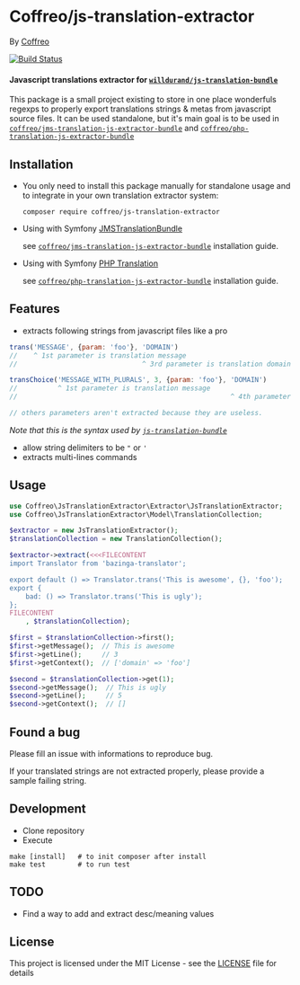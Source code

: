 # Coffreo/js-translation-extractor

By [Coffreo](https://coffreo.biz)

[![Build Status](https://travis-ci.com/Coffreo/js-translation-extractor.svg?branch=master)](https://travis-ci.com/Coffreo/js-translation-extractor)


#### Javascript translations extractor for [`willdurand/js-translation-bundle`](https://github.com/willdurand/BazingaJsTranslationBundle)

This package is a small project existing to store in one place wonderfuls regexps to properly export translations 
strings & metas from javascript source files. It can be used standalone, but it's main goal is to be used in 
[`coffreo/jms-translation-js-extractor-bundle`](https://github.com/Coffreo/jms-translation-js-extractor-bundle) and 
[`coffreo/php-translation-js-extractor-bundle`](https://github.com/Coffreo/php-translation-js-extractor-bundle)

## Installation

* You only need to install this package manually for standalone usage and to integrate in your own translation extractor system:

  ```
  composer require coffreo/js-translation-extractor
  ```


* Using with Symfony [JMSTranslationBundle](https://github.com/schmittjoh/JMSTranslationBundle)  

  see  [`coffreo/jms-translation-js-extractor-bundle`](https://github.com/Coffreo/jms-translation-js-extractor-bundle) installation guide.

* Using with Symfony [PHP Translation](https://php-translation.readthedocs.io/en/latest/)

  see [`coffreo/php-translation-js-extractor-bundle`](https://github.com/Coffreo/php-translation-js-extractor-bundle) installation guide.


## Features

* extracts following strings from javascript files like a pro

```js
trans('MESSAGE', {param: 'foo'}, 'DOMAIN')
//    ^ 1st parameter is translation message
//                               ^ 3rd parameter is translation domain

transChoice('MESSAGE_WITH_PLURALS', 3, {param: 'foo'}, 'DOMAIN')
//          ^ 1st parameter is translation message      
//                                                     ^ 4th parameter is translation domain

// others parameters aren't extracted because they are useless. 
```

*Note that this is the syntax used by [`js-translation-bundle`](https://github.com/willdurand/BazingaJsTranslationBundle)*

* allow string delimiters to be  `"` or `'`
* extracts multi-lines commands

## Usage

```php
use Coffreo\JsTranslationExtractor\Extractor\JsTranslationExtractor;
use Coffreo\JsTranslationExtractor\Model\TranslationCollection;

$extractor = new JsTranslationExtractor();
$translationCollection = new TranslationCollection();

$extractor->extract(<<<FILECONTENT
import Translator from 'bazinga-translator';

export default () => Translator.trans('This is awesome', {}, 'foo');
export {
    bad: () => Translator.trans('This is ugly');
};
FILECONTENT
    , $translationCollection);

$first = $translationCollection->first();
$first->getMessage();  // This is awesome
$first->getLine();     // 3
$first->getContext();  // ['domain' => 'foo']

$second = $translationCollection->get(1);
$second->getMessage();  // This is ugly
$second->getLine();     // 5
$second->getContext();  // []

```

## Found a bug

Please fill an issue with informations to reproduce bug.

If your translated strings are not extracted properly, please provide a sample failing string.


## Development

* Clone repository
* Execute
```shell
make [install]   # to init composer after install
make test        # to run test
```

## TODO

* Find a way to add and extract desc/meaning values

## License

This project is licensed under the MIT License - see the [LICENSE](./LICENSE) file for details

